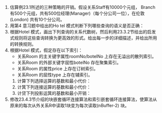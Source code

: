 1. 估算例23.1所述的三种策略的开销。假设关系Staff有10000个元组， Branch有500个元组，共有500位经理(Manager)（每个分公司一位），在伦敦(London) 共有10个分公司。
2. 用第4 意习题中给出的Ho tel 模式判断下列哪些查询的语义是否正确：
3. 根据Hotel 模式，画出下列查询的关系代数树，然后利用23.3.2节给出的启发式规则将这些查询转换为更高效的形式。给出每一步的详细描述，并给出所用的转换规则。
4. 根据Hotel 模式，假定存在以下索引：
   - 关系Room 的主关键字属性roomNo/botelNo 上存在无溢出的散列索引。
   - 关系Room 的外部关键字屈性botelNo 存在聚集索引。
   - 关系Room 的属性price 上存在订树索引。
   - 关系Room 的屈性type 上存在辅索引。
   1. 计算下列选择运算的基数和最小代价：
   2. 计箕下列连接运算的基数和最小代价：
   3. 计贷下列投影运箕的基数和最小开销：
5. 修改23.4.3节介绍的块嵌套循环连接算法和索引嵌套循环连接算法，使算法从原来的每次从外关系R中读取1块变为每次读取(nBuffer-2) 块。